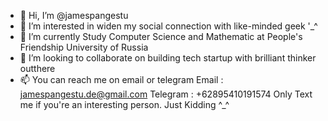 - 👋 Hi, I’m @jamespangestu
- 👀 I’m interested in widen my social connection with like-minded geek '_^
- 🌱 I’m currently Study Computer Science and Mathematic at People's Friendship University of Russia
- 💞️ I’m looking to collaborate on building tech startup with brilliant thinker outthere
- 📫 You can reach me on email or telegram
  Email : jamespangestu.de@gmail.com
  Telegram : +62895410191574
  Only Text me if you're an interesting person. Just Kidding ^_^

<!---
Jean-Baptiste-deLafayette/Jean-Baptiste-deLafayette is a ✨ special ✨ repository because its `README.md` (this file) appears on your GitHub profile.
You can click the Preview link to take a look at your changes.
--->
